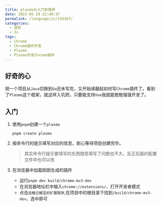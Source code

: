 ```yaml
---
title: plasmo从入门到放弃
date: 2023-05-29 22:40:37
permalink: /language/js/1361bf/
categories:
  - 语言
  - Js
tags:
  - Chrome
  - Chrome插件开发
  - Plasmo
  - Plasmo开发Chrome插件
---
```


## 好奇的心

把一个项目从`Java`切换到`Go`还未写完，又开始琢磨起如何写`Chrome`插件了。看到了`Plasmo`这个框架，就这样入坑把，只要能支持`Vue`我就能勉勉强强开发了。

<!-- more -->

<InArticleAdsense
    data-ad-client="ca-pub-1725717718088510"
    data-ad-slot="7426219401">
</InArticleAdsense>

## 入门

1. 使用`pnpm`创建一个`plasmo`

    `pnpm create plasmo`

2. 按命令行的提示填写对应的信息，耐心等待项目创建完毕。
   
   > 其实命令行提示要填写的东西随意填写了问题也不大，反正后面的配置文件中也可以改

3. 在浏览器中加载刚刚生成的插件

    - 运行`pnpm dev build/chrome-mv3-dev`
    - 在浏览器地址栏中输入`chrome://extensions/`，打开开发者模式
    - 点击`加载已解压的扩展程序`,在项目中的根目录下找到`/build/chrome-mv3-dev`，选中即可



